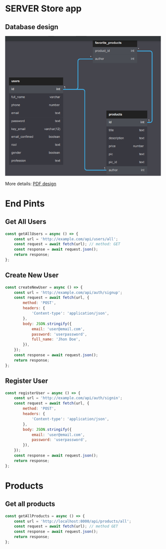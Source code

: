 # SERVER Store app

## Database design

<img src="./src/assets/db_diagram.png" />

More details: <a href="./src/assets/store_app_diagram.pdf">PDF design</a>

# End Pints

## Get All Users

```js
const getAllUsers = async () => {
	const url = 'http://example.com/api/users/all';
	const request = await fetch(url); // method: GET
	const response = await request.json();
	return response;
};
```

## Create New User

```js
const createNewUser = async () => {
	const url = 'http://example.com/api/auth/signup';
	const request = await fetch(url, {
		method: 'POST',
		headers: {
			'Content-type': 'application/json',
		},
		body: JSON.stringify({
			email: 'user@email.com',
			password: 'userpassword',
			full_name: 'Jhon Doe',
		}),
	});
	const response = await request.json();
	return response;
};
```

## Register User

```js
const registerUser = async () => {
	const url = 'http://example.com/api/auth/signin';
	const request = await fetch(url, {
		method: 'POST',
		headers: {
			'Content-type': 'application/json',
		},
		body: JSON.stringify({
			email: 'user@email.com',
			password: 'userpassword',
		}),
	});
	const response = await request.json();
	return response;
};
```

# Products

## Get all products

```js
const getAllProducts = async () => {
	const url = 'http://localhost:8000/api/products/all';
	const request = await fetch(url); // method GET
	const response = await request.json();
	return response;
};
```
